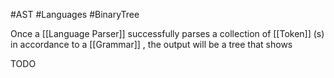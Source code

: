 #AST #Languages #BinaryTree

Once a [[Language Parser]] successfully parses a collection of [[Token]] (s) in accordance to a [[Grammar]] , the output will be a tree that shows 

TODO